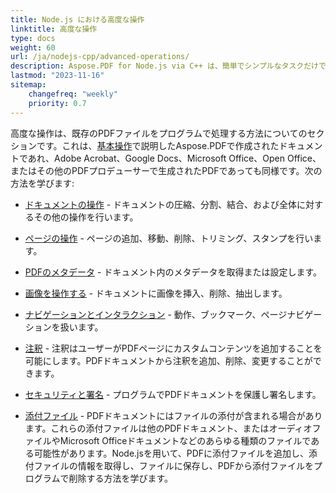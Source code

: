 ```yaml
---
title: Node.js における高度な操作
linktitle: 高度な操作
type: docs
weight: 60
url: /ja/nodejs-cpp/advanced-operations/
description: Aspose.PDF for Node.js via C++ は、簡単でシンプルなタスクだけでなく、より複雑な目標にも対処できます。次のセクションは、上級ユーザーや開発者向けです。
lastmod: "2023-11-16"
sitemap:
    changefreq: "weekly"
    priority: 0.7
---
```


高度な操作は、既存のPDFファイルをプログラムで処理する方法についてのセクションです。これは、[基本操作](/pdf/ja/nodejs-cpp/basic-operations/)で説明したAspose.PDFで作成されたドキュメントであれ、Adobe Acrobat、Google Docs、Microsoft Office、Open Office、またはその他のPDFプロデューサーで生成されたPDFであっても同様です。次の方法を学びます:

- [ドキュメントの操作](/pdf/ja/nodejs-cpp/working-with-documents/) - ドキュメントの圧縮、分割、結合、および全体に対するその他の操作を行います。
- [ページの操作](/pdf/ja/nodejs-cpp/working-with-pages/) - ページの追加、移動、削除、トリミング、スタンプを行います。

- [PDFのメタデータ](/pdf/ja/nodejs-cpp/pdf-file-metadata/) - ドキュメント内のメタデータを取得または設定します。
- [画像を操作する](/pdf/ja/nodejs-cpp/working-with-images/) - ドキュメントに画像を挿入、削除、抽出します。
- [ナビゲーションとインタラクション](/pdf/ja/nodejs-cpp/navigation-and-interaction/) - 動作、ブックマーク、ページナビゲーションを扱います。
- [注釈](/pdf/ja/nodejs-cpp/annotations/) - 注釈はユーザーがPDFページにカスタムコンテンツを追加することを可能にします。PDFドキュメントから注釈を追加、削除、変更することができます。
- [セキュリティと署名](/pdf/ja/nodejs-cpp/securing-and-signing/) - プログラムでPDFドキュメントを保護し署名します。
- [添付ファイル](/pdf/ja/nodejs-cpp/attachments/) - PDFドキュメントにはファイルの添付が含まれる場合があります。これらの添付ファイルは他のPDFドキュメント、またはオーディオファイルやMicrosoft Officeドキュメントなどのあらゆる種類のファイルである可能性があります。Node.jsを用いて、PDFに添付ファイルを追加し、添付ファイルの情報を取得し、ファイルに保存し、PDFから添付ファイルをプログラムで削除する方法を学びます。